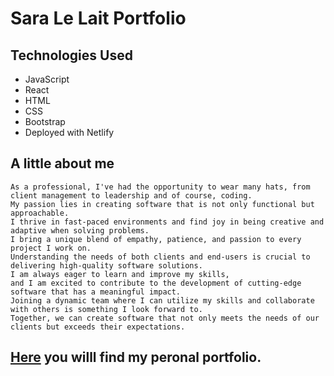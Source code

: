 # Sara Le Lait Portfolio

## Technologies Used
- JavaScript
- React
- HTML
- CSS
- Bootstrap
- Deployed with Netlify

## A little about me 
    As a professional, I've had the opportunity to wear many hats, from client management to leadership and of course, coding. 
    My passion lies in creating software that is not only functional but approachable. 
    I thrive in fast-paced environments and find joy in being creative and adaptive when solving problems.
    I bring a unique blend of empathy, patience, and passion to every project I work on. 
    Understanding the needs of both clients and end-users is crucial to delivering high-quality software solutions.
    I am always eager to learn and improve my skills, 
    and I am excited to contribute to the development of cutting-edge software that has a meaningful impact. 
    Joining a dynamic team where I can utilize my skills and collaborate with others is something I look forward to. 
    Together, we can create software that not only meets the needs of our clients but exceeds their expectations.

## [Here](https://saralelait.dev/) you willl find my peronal portfolio. 